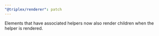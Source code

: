 ```yaml
---
"@triplex/renderer": patch
---
```


Elements that have associated helpers now also render children when the helper is rendered.
